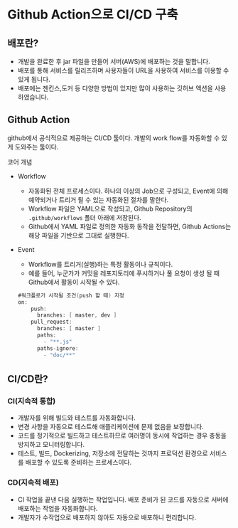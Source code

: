 # Github Action으로 CI/CD 구축

## 배포란?

- 개발을 완료한 후 jar 파일을 만들어 서버(AWS)에 배포하는 것을 말합니다.
- 배포를 통해 서비스를 릴리즈하며 사용자들이 URL을 사용하여 서비스를 이용할 수 있게 됩니다.
- 배포에는 젠킨스,도커 등 다양한 방법이 있지만 많이 사용하는 깃허브 액션을 사용하였습니다.

## Github Action

github에서 공식적으로 제공하는 CI/CD 툴이다. 개발의 work flow를 자동화할 수 있게 도와주는 툴이다.

코어 개념

- Workflow
    - 자동화된 전체 프로세스이다. 하나의 이상의 Job으로 구성되고, Event에 의해 예약되거나 트리거 될 수 있는 자동화된 절차를 말한다.
    - Workflow 파일은 YAML으로 작성되고, Github Repository의 `.github/workflows` 폴더 아래에 저장된다.
    - Github에서 YAML 파일로 정의한 자동화 동작을 전달하면, Github Actions는 해당 파일을 기반으로 그대로 실행한다.
- Event
    - Workflow를 트리거(실행)하는 특정 활동이나 규칙이다.
    - 예를 들어, 누군가가 커밋을 레포지토리에 푸시하거나 풀 요청이 생성 될 때 Github에서 활동이 시작될 수 있다.
    
    ```java
    #워크플로가 시작될 조건(push 할 때) 지정
    on:
        push:
          branches: [ master, dev ]
        pull_request:
          branches: [ master ]
          paths:
            - "**.js"
          paths-ignore:
            - "doc/**"
    ```
    

## CI/CD란?

### CI(지속적 통합)

- 개발자를 위해 빌드와 테스트를 자동화합니다.
- 변경 사항을 자동으로 테스트해 애플리케이션에 문제 없음을 보장합니다.
- 코드를 정기적으로 빌드하고 테스트하므로 여러명이 동시에 작업하는 경우 충동을 방지하고 모니터링합니다.
- 테스트, 빌드, Dockerizing, 저장소에 전달하는 것까지 프로덕션 환경으로 서비스를 배포할 수 있도록 준비하는 프로세스이다.

### CD(지속적 배포)

- CI 작업을 끝낸 다음 실행하는 작업입니다. 배포 준비가 된 코드를 자동으로 서버에 배포하는 작업을 자동화합니다.
- 개발자가 수작업으로 배포하지 않아도 자동으로 배포하니 편리합니다.